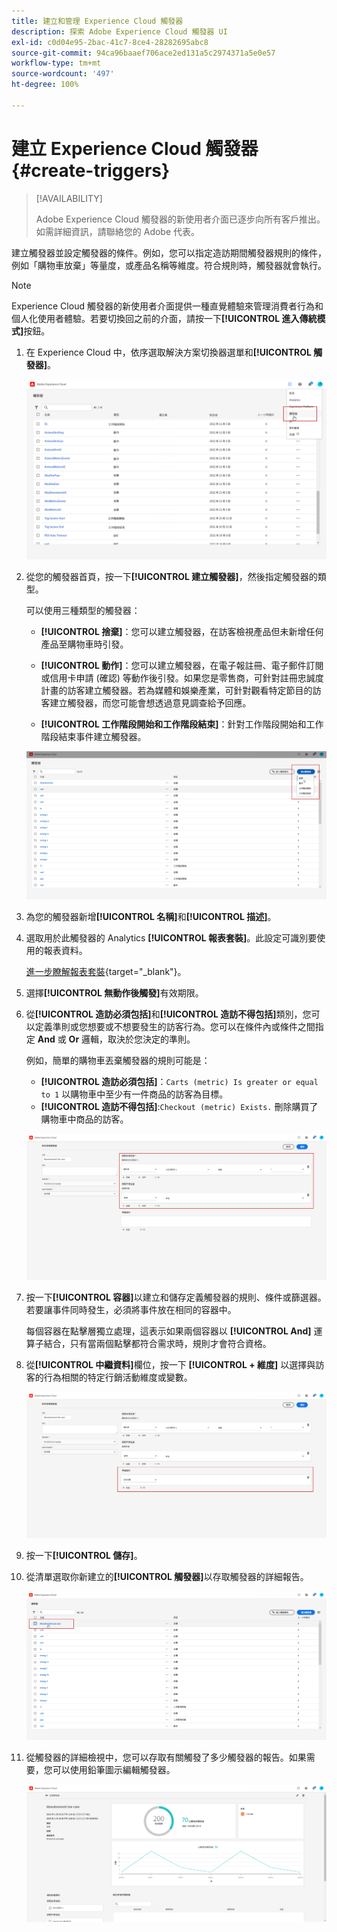 ```yaml
---
title: 建立和管理 Experience Cloud 觸發器
description: 探索 Adobe Experience Cloud 觸發器 UI
exl-id: c0d04e95-2bac-41c7-8ce4-28282695abc8
source-git-commit: 94ca96baaef706ace2ed131a5c2974371a5e0e57
workflow-type: tm+mt
source-wordcount: '497'
ht-degree: 100%

---
```


# 建立 Experience Cloud 觸發器 {#create-triggers}

>[!AVAILABILITY]
>
>Adobe Experience Cloud 觸發器的新使用者介面已逐步向所有客戶推出。如需詳細資訊，請聯絡您的 Adobe 代表。

建立觸發器並設定觸發器的條件。例如，您可以指定造訪期間觸發器規則的條件，例如「購物車放棄」等量度，或產品名稱等維度。符合規則時，觸發器就會執行。

>[!NOTE]
>
> Experience Cloud 觸發器的新使用者介面提供一種直覺體驗來管理消費者行為和個人化使用者體驗。若要切換回之前的介面，請按一下&#x200B;**[!UICONTROL 進入傳統模式]**&#x200B;按鈕。

1. 在 Experience Cloud 中，依序選取解決方案切換器選單和&#x200B;**[!UICONTROL 觸發器]**。

   ![](assets/triggers_7.png)

1. 從您的觸發器首頁，按一下&#x200B;**[!UICONTROL 建立觸發器]**，然後指定觸發器的類型。

   可以使用三種類型的觸發器：

   * **[!UICONTROL 捨棄]**：您可以建立觸發器，在訪客檢視產品但未新增任何產品至購物車時引發。

   * **[!UICONTROL 動作]**：您可以建立觸發器，在電子報註冊、電子郵件訂閱或信用卡申請 (確認) 等動作後引發。如果您是零售商，可針對註冊忠誠度計畫的訪客建立觸發器。若為媒體和娛樂產業，可針對觀看特定節目的訪客建立觸發器，而您可能會想透過意見調查給予回應。

   * **[!UICONTROL 工作階段開始和工作階段結束]**：針對工作階段開始和工作階段結束事件建立觸發器。

   ![](assets/triggers_1.png)

1. 為您的觸發器新增&#x200B;**[!UICONTROL 名稱]**&#x200B;和&#x200B;**[!UICONTROL 描述]**。

1. 選取用於此觸發器的 Analytics **[!UICONTROL 報表套裝]**。此設定可識別要使用的報表資料。

   [進一步瞭解報表套裝](https://experienceleague.adobe.com/docs/analytics/admin/admin-tools/manage-report-suites/c-new-report-suite/t-create-a-report-suite.html?lang=zh-Hant){target="_blank"}。

1. 選擇&#x200B;**[!UICONTROL 無動作後觸發]**&#x200B;有效期限。

1. 從&#x200B;**[!UICONTROL 造訪必須包括]**&#x200B;和&#x200B;**[!UICONTROL 造訪不得包括]**&#x200B;類別，您可以定義準則或您想要或不想要發生的訪客行為。您可以在條件內或條件之間指定 **And** 或 **Or** 邏輯，取決於您決定的準則。

   例如，簡單的購物車丟棄觸發器的規則可能是：

   * **[!UICONTROL 造訪必須包括]**：`Carts (metric) Is greater or equal to 1` 以購物車中至少有一件商品的訪客為目標。
   * **[!UICONTROL 造訪不得包括]**:`Checkout (metric) Exists.` 刪除購買了購物車中商品的訪客。

   ![](assets/triggers_2.png)

1. 按一下&#x200B;**[!UICONTROL 容器]**&#x200B;以建立和儲存定義觸發器的規則、條件或篩選器。若要讓事件同時發生，必須將事件放在相同的容器中。

   每個容器在點擊層獨立處理，這表示如果兩個容器以 **[!UICONTROL And]** 運算子結合，只有當兩個點擊都符合需求時，規則才會符合資格。

1. 從&#x200B;**[!UICONTROL 中繼資料]**&#x200B;欄位，按一下 **[!UICONTROL + 維度]** 以選擇與訪客的行為相關的特定行銷活動維度或變數。

   ![](assets/triggers_3.png)

1. 按一下&#x200B;**[!UICONTROL 儲存]**。

1. 從清單選取你新建立的&#x200B;**[!UICONTROL 觸發器]**&#x200B;以存取觸發器的詳細報告。

   ![](assets/triggers_4.png)

1. 從觸發器的詳細檢視中，您可以存取有關觸發了多少觸發器的報告。如果需要，您可以使用鉛筆圖示編輯觸發器。

   ![](assets/triggers_5.png)
